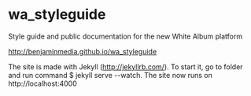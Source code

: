 wa_styleguide
=============

Style guide and public documentation for the new White Album platform

http://benjaminmedia.github.io/wa_styleguide

The site is made with Jekyll (http://jekyllrb.com/). To start it, go to folder and run command $ jekyll serve --watch. The site now runs on http://localhost:4000
